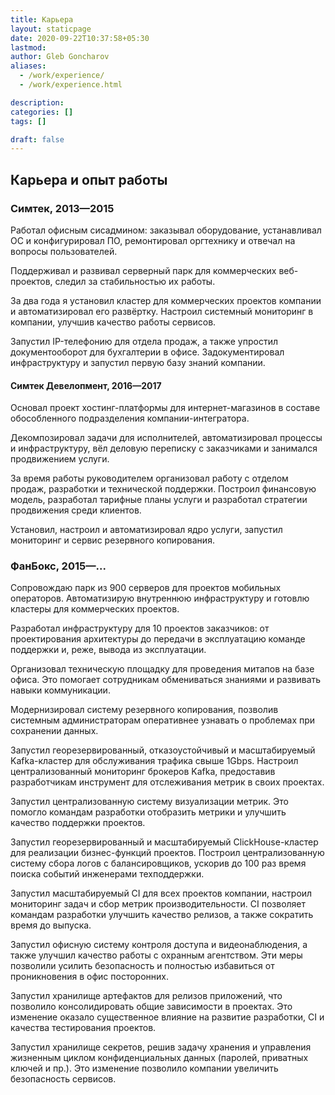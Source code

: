 ```yaml
---
title: Карьера
layout: staticpage
date: 2020-09-22T10:37:58+05:30
lastmod: 
author: Gleb Goncharov
aliases:
  - /work/experience/
  - /work/experience.html

description: 
categories: []
tags: []

draft: false
---
```


## Карьера и опыт работы

### Симтек, 2013—2015

Работал офисным сисадмином: заказывал оборудование, устанавливал ОС и конфигурировал ПО, ремонтировал оргтехнику и отвечал на вопросы пользователей.

Поддерживал и развивал серверный парк для коммерческих веб-проектов, следил за стабильностью их работы.

За два года я установил кластер для коммерческих проектов компании и автоматизировал его развёртку. Настроил системный мониторинг в компании, улучшив качество работы сервисов.

Запустил IP-телефонию для отдела продаж, а также упростил документооборот для бухгалтерии в офисе. Задокументировал инфраструктуру и запустил первую базу знаний компании.

#### Симтек Девелопмент, 2016—2017

Основал проект хостинг-платформы для интернет-магазинов в составе обособленного подразделения компании-интегратора.

Декомпозировал задачи для исполнителей, автоматизировал процессы и инфраструктуру, вёл деловую переписку с заказчиками и занимался продвижением услуги.

За время работы руководителем организовал работу с отделом продаж, разработки и технической поддержки. Построил финансовую модель, разработал тарифные планы услуги и разработал стратегии продвижения среди клиентов.

Установил, настроил и автоматизировал ядро услуги, запустил мониторинг и сервис резервного копирования.

### ФанБокс, 2015—...

Сопровождаю парк из 900 серверов для проектов мобильных операторов. Автоматизирую внутреннюю инфраструктуру и готовлю кластеры для коммерческих проектов.

Разработал инфраструктуру для 10 проектов заказчиков: от проектирования архитектуры до передачи в эксплуатацию команде поддержки и, реже, вывода из эксплуатации.

Организовал техническую площадку для проведения митапов на базе офиса. Это помогает сотрудникам обмениваться знаниями и развивать навыки коммуникации.

Модернизировал систему резервного копирования, позволив системным администраторам оперативнее узнавать о проблемах при сохранении данных.

Запустил георезервированный, отказоустойчивый и масштабируемый Kafka-кластер для обслуживания трафика свыше 1Gbps. Настроил централизованный мониторинг брокеров Kafka, предоставив разработчикам инструмент для отслеживания метрик в своих проектах.

Запустил централизованную систему визуализации метрик. Это помогло командам разработки отобразить метрики и улучшить качество поддержки проектов.

Запустил георезервированный и масштабируемый ClickHouse-кластер для реализации бизнес-функций проектов. Построил централизованную систему сбора логов с балансировщиков, ускорив до 100 раз время поиска событий инженерами техподдержки.

Запустил масштабируемый CI для всех проектов компании, настроил мониторинг задач и сбор метрик производительности. CI позволяет командам разработки улучшить качество релизов, а также сократить время до выпуска.

Запустил офисную систему контроля доступа и видеонаблюдения, а также улучшил качество работы с охранным агентством. Эти меры позволили усилить безопасность и полностью избавиться от проникновения в офис посторонних.

Запустил хранилище артефактов для релизов приложений, что позволило консолидировать общие зависимости в проектах. Это изменение оказало существенное влияние на развитие разработки, CI и качества тестирования проектов.

Запустил хранилище секретов, решив задачу хранения и управления жизненным циклом конфиденциальных данных (паролей, приватных ключей и пр.). Это изменение позволило компании увеличить безопасность сервисов.
